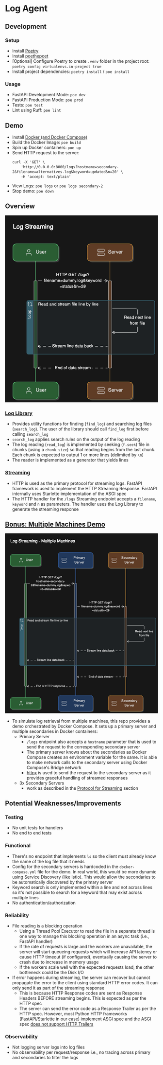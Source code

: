 # Log Agent

## Development 

### Setup

- Install [Poetry](https://python-poetry.org/docs/#installation)
- Install [poethepoet](https://github.com/nat-n/poethepoet)
- [Optional] Configure Poetry to create `.venv` folder in the project root: `poetry config virtualenvs.in-project true`
- Install project dependencies: `poetry install` / `poe install`

### Usage

- FastAPI Development Mode: `poe dev`
- FastAPI Production Mode: `poe prod`
- Tests: `poe test`
- Lint using Ruff: `poe lint`

## Demo

- Install [Docker (and Docker Compose)](https://docs.docker.com/get-docker/)
- Build the Docker Image: `poe build`
- Spin up Docker containers: `poe up`
- Send HTTP request to the server: 
    ```(bash)
    curl -X 'GET' \
        'http://0.0.0.0:8000/logs?hostname=secondary-2&filename=alternatives.log&keyword=updated&n=20' \
        -H 'accept: text/plain'
    ```
- View Logs: `poe logs` or `poe logs secondary-2`
- Stop demo: `poe down`

## Overview

![design](design.png)

### [Log Library](app/logs.py)
- Provides utility functions for finding (`find_log`) and searching log files (`search_log`). The user of the library should call `find_log` first before calling `search_log`
- `search_log` applies search rules on the output of the log reading
- The log reading (`read_log`) is implemented by seeking (`f.seek`) file in chunks (using a `chunk_size`) so that reading begins from the last chunk. Each chunk is expected to output 1 or more lines (delimited by `\n`)
- The reader is implemented as a generator that yields lines

### [Streaming](app/server.py)
- HTTP is used as the primary protocol for streaming logs. FastAPI framework is used to implement the HTTP Streaming Response. FastAPI internally uses Starlette implementation of the ASGI spec
- The HTTP handler for the `/logs` Streaming endpoint accepts a `filename`, `keyword` and `n` as parameters. The handler uses the Log Library to generate the streaming response

## [Bonus: Multiple Machines Demo](docker-compose.yml)

![design_multiple_machines](design_multiple_machines.png)

- To simulate log retrieval from multiple machines, this repo provides a demo orchestrated by Docker Compose. It sets up a primary server and multiple secondaries in Docker containers:
    - Primary Server
        - `/logs` endpoint also accepts a `hostname` parameter that is used to send the request to the corresponding secondary server
        - The primary server knows about the secondaries as Docker Compose creates an environment variable for the same. It is able to make network calls to the secondary server using Docker Compose's Bridge network
        - [httpx](https://www.python-httpx.org/) is used to send the request to the secondary server as it provides graceful handling of streamed responses
    - 3x Secondary Servers
        - work as described in the [Protocol for Streaming](###Streaming) section

## Potential Weaknesses/Improvements

### Testing
- No unit tests for handlers
- No end to end tests

### Functional
- There's no endpoint that implements `ls` so the client must already know the name of the log file that it needs
- Config for the secondary servers is hardcoded in the `docker-compose.yml` file for the demo. In real world, this would be more dynamic using Service Discovery (like Istio). This would allow the secondaries to be automatically discovered by the primary server
- Keyword search is only implemented within a line and not across lines so it's not possible to search for a keyword that may exist across multiple lines
- No authentication/authorization

### Reliability
- File reading is a blocking operation
    - Using a Thread Pool Executor to read the file in a separate thread is one way to manage this blocking operation in an async task (i.e., FastAPI handler)
    - If the rate of requests is large and the workers are unavailable, the server will start queueing requests which will increase API latency or cause HTTP timeout (if configured), eventually causing the server to crash due to increase in memory usage
    - If the workers scale well with the expected requests load, the other bottleneck could be the Disk I/O
- If error happens during streaming, the server can recover but cannot propagate the error to the client using standard HTTP error codes. It can only send it as part of the streaming response
    - This is because HTTP Response codes are sent as Response Headers BEFORE streaming begins. This is expected as per the HTTP spec
    - The server can send the error code as a Response Trailer as per the HTTP spec. However, most Python HTTP frameworks (FastAPI/Starlette in our case) implement ASGI spec and the ASGI spec [does not support HTTP Trailers](https://github.com/encode/starlette/discussions/1739#discussioncomment-3094935)

### Observability
- Not logging server logs into log files
- No observability per request/response i.e., no tracing across primary and secondaries to filter the logs